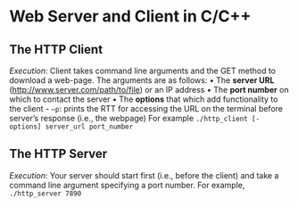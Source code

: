# Web Server and Client in C/C++

## The HTTP Client  

_Execution_: Client takes command line arguments and the GET method to
download a web-page. The arguments are as follows:
    • The **server URL** (http://www.server.com/path/to/file) or an IP address
    • The **port number** on which to contact the server
    • The **options** that which add functionality to the client
        - `–p`: prints the RTT for accessing the URL on the terminal before server’s response (i.e., the webpage)
For example
`./http_client [-options] server_url port_number`

## The HTTP Server

_Execution_: Your server should start first (i.e., before the client) and take a command line
argument specifying a port number. For example,
  `./http_server 7890`
  
